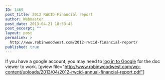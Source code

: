 ```yaml
---
ID: 1469
post_title: 2012 RWCID Financial report
author: Webmaster
post_date: 2013-04-21 18:53:45
post_excerpt: ""
layout: post
permalink: >
  http://www.robinwoodwest.com/2012-rwcid-financial-report/
published: true
---
```

If you have a google account, you may need to <a href="https://accounts.google.com/Login" title="Google Login" target="_blank">log in to Google</a> for the doc viewer to work.
[gview file="http://www.robinwoodwest.com/wp-content/uploads/2013/04/2012-rwcid-annual-financial-report.pdf"]